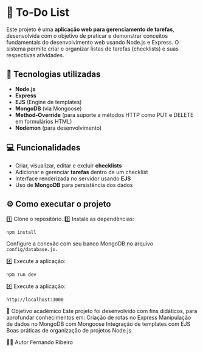 # 📝 To-Do List

Este projeto é uma **aplicação web para gerenciamento de tarefas**, desenvolvida com o objetivo de praticar e demonstrar conceitos fundamentais do desenvolvimento web usando Node.js e Express. O sistema permite criar e organizar listas de tarefas (checklists) e suas respectivas atividades.

## 🚀 Tecnologias utilizadas

- **Node.js**
- **Express**
- **EJS** (Engine de templates)
- **MongoDB** (via Mongoose)
- **Method-Override** (para suporte a métodos HTTP como PUT e DELETE em formulários HTML)
- **Nodemon** (para desenvolvimento)

## 💻 Funcionalidades

- Criar, visualizar, editar e excluir **checklists**
- Adicionar e gerenciar **tarefas** dentro de um checklist
- Interface renderizada no servidor usando **EJS**
- Uso de **MongoDB** para persistência dos dados

## ⚙ Como executar o projeto

1️⃣ Clone o repositório. 
2️⃣ Instale as dependências:
```
npm install
```
Configure a conexão com seu banco MongoDB no arquivo ``` config/database.js.```

4️⃣ Execute a aplicação:
```
npm run dev
```
4️⃣ Execute a aplicação:
```
http://localhost:3000
```
📌 Objetivo acadêmico
Este projeto foi desenvolvido com fins didáticos, para aprofundar conhecimentos em:
Criação de rotas no Express
Manipulação de dados no MongoDB com Mongoose
Integração de templates com EJS
Boas práticas de organização de projetos Node.js

👨‍💻 Autor
Fernando Ribeiro
